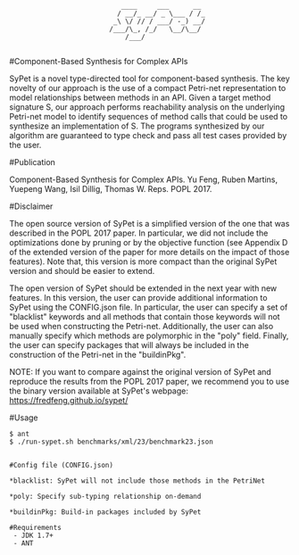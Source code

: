 ```                            
                            ____     ___      __ 
                           / __/_ __/ _ \___ / /_
                          _\ \/ // / ___/ -_) __/
                         /___/\_, /_/   \__/\__/ 
                             /___/               
      
```

#Component-Based Synthesis for Complex APIs

SyPet is a novel type-directed tool for component-based synthesis. The key 
novelty of our approach is the use of a compact Petri-net representation to 
model relationships between methods in an API. Given a target method signature 
S, our approach performs reachability analysis on the underlying Petri-net model 
to identify sequences of method calls that could be used to synthesize an 
implementation of S. The programs synthesized by our algorithm are guaranteed 
to type check and pass all test cases provided by the user.


#Publication

Component-Based Synthesis for Complex APIs. 
Yu Feng, Ruben Martins, Yuepeng Wang, Isil Dillig, Thomas W. Reps. POPL 2017.

#Disclaimer

The open source version of SyPet is a simplified version of the one that was 
described in the POPL 2017 paper. In particular, we did not include the 
optimizations done by pruning or by the objective function (see Appendix D of 
the extended version of the paper for more details on the impact of those 
features). Note that, this version is more compact than the original SyPet 
version and should be easier to extend. 

The open version of SyPet should be extended in the next year with new features. 
In this version, the user can provide additional information to SyPet using 
the CONFIG.json file. In particular, the user can specify a set of "blacklist" 
keywords and all methods that contain those keywords will not be used when 
constructing the Petri-net. Additionally, the user can also manually specify 
which methods are polymorphic in the "poly" field. Finally, the user can specify 
packages that will always be included in the construction of the Petri-net in 
the "buildinPkg".

NOTE: If you want to compare against the original version of SyPet and reproduce 
the results from the POPL 2017 paper, we recommend you to use the binary version 
available at SyPet's webpage: https://fredfeng.github.io/sypet/

#Usage

```
$ ant
$ ./run-sypet.sh benchmarks/xml/23/benchmark23.json


#Config file (CONFIG.json)

*blacklist: SyPet will not include those methods in the PetriNet

*poly: Specify sub-typing relationship on-demand

*buildinPkg: Build-in packages included by SyPet

#Requirements
 - JDK 1.7+
 - ANT

